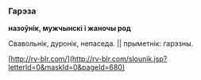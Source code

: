 ### Гарэза
**назоўнік, мужчынскі і жаночы род**

Свавольнік, дуронік, непаседа. || прыметнік: гарэзны.

<a rel="author">[http://rv-blr.com/](http://rv-blr.com/slounik.jsp?letterId=0&maskId=0&pageId=680)</a>
